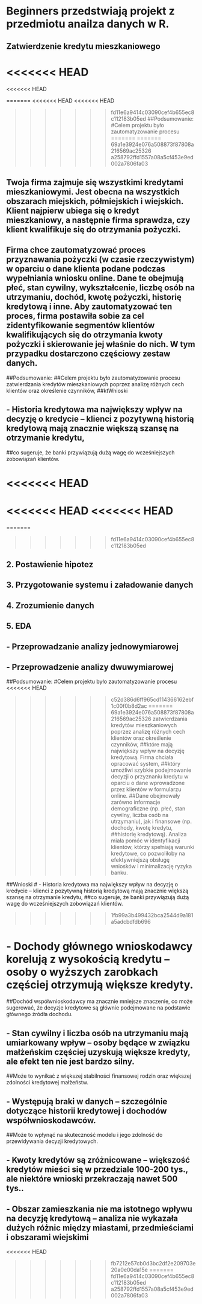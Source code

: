 # Beginners przedstwiają projekt z przedmiotu anailza danych w R.

## Zatwierdzenie kredytu mieszkaniowego

<<<<<<< HEAD
=======
<<<<<<< HEAD

=======
<<<<<<< HEAD
<<<<<<< HEAD
>>>>>>> fd11e6a9414c03090cef4b655ec8c112183b05ed
##Podsumowanie: #Celem projektu było zautomatyzowanie procesu
=======
=======
>>>>>>> 69a1e3924e076a508873f87808a216569ac25326
>>>>>>> a258792ffd1557a08a5cf453e9ed002a7806fa03
## Twoja firma zajmuje się wszystkimi kredytami mieszkaniowymi. Jest obecna na wszystkich obszarach miejskich, półmiejskich i wiejskich. Klient najpierw ubiega się o kredyt mieszkaniowy, a następnie firma sprawdza, czy klient kwalifikuje się do otrzymania pożyczki.

## Firma chce zautomatyzować proces przyznawania pożyczki (w czasie rzeczywistym) w oparciu o dane klienta podane podczas wypełniania wniosku online. Dane te obejmują płeć, stan cywilny, wykształcenie, liczbę osób na utrzymaniu, dochód, kwotę pożyczki, historię kredytową i inne. Aby zautomatyzować ten proces, firma postawiła sobie za cel zidentyfikowanie segmentów klientów kwalifikujących się do otrzymania kwoty pożyczki i skierowanie jej właśnie do nich. W tym przypadku dostarczono częściowy zestaw danych.


##Podsumowanie:
##Celem projektu było zautomatyzowanie procesu zatwierdzania kredytów mieszkaniowych poprzez analizę różnych cech klientów oraz określenie czynników,
##ktWnioski
## - Historia kredytowa ma największy wpływ na decyzję o kredycie – klienci z pozytywną historią kredytową mają znacznie większą szansę na otrzymanie kredytu,
##co sugeruje, że banki przywiązują dużą wagę do wcześniejszych zobowiązań klientów.


<<<<<<< HEAD
=======
<<<<<<< HEAD
<<<<<<< HEAD
=======
=======
>>>>>>> fd11e6a9414c03090cef4b655ec8c112183b05ed
## 2. Postawienie hipotez

## 3. Przygotowanie systemu i załadowanie danych

## 4. Zrozumienie danych

## 5. EDA

## - Przeprowadzanie analizy jednowymiarowej

## - Przeprowadzenie analizy dwuwymiarowej

##Podsumowanie: 
#Celem projektu było zautomatyzowanie procesu
<<<<<<< HEAD
>>>>>>> c52d386d6ff965cd114366162ebf1c00f0b8d2ac
=======
>>>>>>> 69a1e3924e076a508873f87808a216569ac25326
zatwierdzania kredytów mieszkaniowych poprzez analizę różnych cech
klientów oraz określenie czynników, ##które mają największy wpływ na
decyzję kredytową. Firma chciała opracować system, ##który umożliwi
szybkie podejmowanie decyzji o przyznaniu kredytu w oparciu o dane
wprowadzone przez klientów w formularzu online. ##Dane obejmowały
zarówno informacje demograficzne (np. płeć, stan cywilny, liczba osób na
utrzymaniu), jak i finansowe (np. dochody, kwotę kredytu, ##historię
kredytową). Analiza miała pomóc w identyfikacji klientów, którzy
spełniają warunki kredytowe, co pozwoliłoby na efektywniejszą obsługę
wniosków i minimalizację ryzyka banku.

##Wnioski \# - Historia kredytowa ma największy wpływ na decyzję o
kredycie – klienci z pozytywną historią kredytową mają znacznie większą
szansę na otrzymanie kredytu, ##co sugeruje, że banki przywiązują dużą
wagę do wcześniejszych zobowiązań klientów.
>>>>>>> 1fb99a3b499432bca2544d9a181a5adcbdfdb696

# - Dochody głównego wnioskodawcy korelują z wysokością kredytu – osoby o wyższych zarobkach częściej otrzymują większe kredyty.

##Dochód współwnioskodawcy ma znacznie mniejsze znaczenie, co może
sugerować, że decyzje kredytowe są głównie podejmowane na podstawie
głównego źródła dochodu.

## - Stan cywilny i liczba osób na utrzymaniu mają umiarkowany wpływ – osoby będące w związku małżeńskim częściej uzyskują większe kredyty, ale efekt ten nie jest bardzo silny.

##Może to wynikać z większej stabilności finansowej rodzin oraz większej
zdolności kredytowej małżeństw.

## - Występują braki w danych – szczególnie dotyczące historii kredytowej i dochodów współwnioskodawców.

##Może to wpłynąć na skuteczność modelu i jego zdolność do przewidywania
decyzji kredytowych.

## - Kwoty kredytów są zróżnicowane – większość kredytów mieści się w przedziale 100-200 tys., ale niektóre wnioski przekraczają nawet 500 tys..

## - Obszar zamieszkania nie ma istotnego wpływu na decyzję kredytową – analiza nie wykazała dużych różnic między miastami, przedmieściami i obszarami wiejskimi
<<<<<<< HEAD
>>>>>>> fb7212e57cb0d3bc2df2e209703e20a0e00da15e
=======
>>>>>>> fd11e6a9414c03090cef4b655ec8c112183b05ed
>>>>>>> a258792ffd1557a08a5cf453e9ed002a7806fa03
